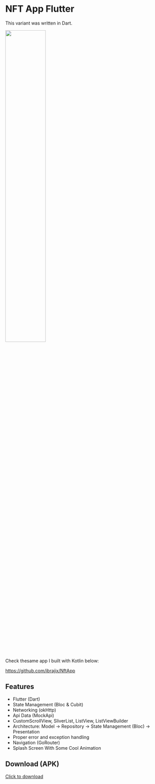 # NFT App Flutter

This variant was written in Dart.

<p align="left">
  <img src ="https://user-images.githubusercontent.com/39574228/206756270-1a3e75e8-99d3-41e0-ab86-c4bad7ad7d79.jpg" width="50%">
</p>


Check thesame app I built with Kotlin below:

https://github.com/ibrajix/NftApp 

## Features

- Flutter (Dart)
- State Management (Bloc & Cubit)
- Networking (okHttp)
- Api Data (MockApi)
- CustomScrollView, SliverList, ListView, ListViewBuilder
- Architecture: Model -> Repository -> State Management (Bloc) -> Presentation  
- Proper error and exception handling
- Navigation (GoRouter)
- Splash Screen With Some Cool Animation

## Download (APK)

<a href="https://github.com/ibrajix/OuPassAuth/releases/download/v1.3/app-release.apk">Click to download</a>
